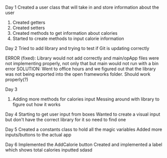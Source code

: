 Day 1
Created a user class that will take in and store information about the user
1. Created getters
2. Created setters
3. Created methods to get information about calories
4. Started to create methods to input calorie information

Day 2
Tried to add library and trying to test if Git is updating correctly

ERROR (fixed): Library would not add correctly and main/opApp files were not implementing properly, not only that but main would not run with a bin error
SOLUTION: Went to office hours and we figured out that the library was not being exported into the open frameworks folder. Should work properly(?)

Day 3
1. Adding more methods for calories input
Messing around with library to figure out how it works

Day 4
Starting to get user input from boxes
Wanted to create a visual input but don't have the correct library for it so need to find one

Day 5
Created a constants class to hold all the magic variables
Added more inputs/buttons to the actual app

Day 6
Implemented the AddCalorie button
Created and implemented a label which shows total calories inputted
sdasd
